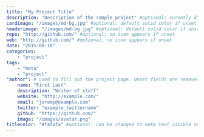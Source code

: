 ```yaml
---
title: "My Project Title"
description: "Description of the sample project" #optional: curently displays as tooltip 
cardimage: "/images/md-bg.jpg" #optional: default solid color if unset
headerimage: "/images/md-bg.jpg" #optional: default solid color if unset
repo: "http://github.com/" #optional: no icon appears if unset
web: "http://github.com/" #optional: no icon appears if unset
date: "2015-08-18"
categories:
    - "project"
tags:
    - "meta"
    - "project"
"author": # used to fill out the project page. Unset fields are removed from page
    name: "First Last"
    description: "Writer of stuff"
    website: "http://example.com/"
    email: "jeremy@example.com"
    twitter: "example_twittername"
    github: "https://github.com/"
    image: "/images/avatar.png" 
titlecolor: "#fafafa" #optional: can be changed to make text visible over card image
---
```





